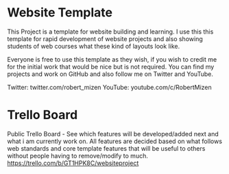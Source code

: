 # Website Template

This Project is a template for website building and learning. I use this this template for rapid development of website projects and also showing students of web courses what these kind of layouts look like.

Everyone is free to use this template as they wish, if you wish to credit me for the initial work that would be nice but is not required. You can find my projects and work on GitHub and also follow me on Twitter and YouTube.

Twitter: twitter.com/robert_mizen
YouTube: youtube.com/c/RobertMizen

# Trello Board
Public Trello Board - See which features will be developed/added next and what i am currently work on. All features are decided based on what follows web standards and core template features that will be useful to others without people having to remove/modify to much.
https://trello.com/b/GT1HPK8C/websiteproject
